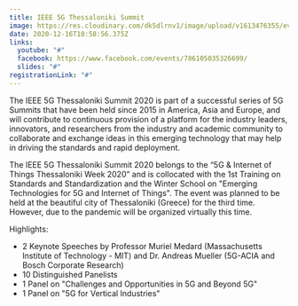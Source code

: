 ```yaml
---
title: IEEE 5G Thessaloniki Summit
image: https://res.cloudinary.com/dk5dlrnv1/image/upload/v1613476355/events/130938401_3861885173835675_8307682052676956007_o.jpg_awi0ox_mgm9fh.jpg
date: 2020-12-16T10:58:56.375Z
links:
  youtube: "#"
  facebook: https://www.facebook.com/events/786105035326699/
  slides: "#"
registrationLink: "#"
---
```

The IEEE 5G Thessaloniki Summit 2020 is part of a successful series of 5G Summits that have been held since 2015 in America, Asia and Europe, and will contribute to continuous provision of a platform for the industry leaders, innovators, and researchers from the industry and academic community to collaborate and exchange ideas in this emerging technology that may help in driving the standards and rapid deployment.

The IEEE 5G Thessaloniki Summit 2020 belongs to the “5G & Internet of Things Thessaloniki Week 2020” and is collocated with the 1st Training on Standards and Standardization and the Winter School on "Emerging Technologies for 5G and Internet of Things". The event was planned to be held at the beautiful city of Thessaloniki (Greece) for the third time. However, due to the pandemic will be organized virtually this time.

Highlights:

- 2 Keynote Speeches by Professor Muriel Medard (Massachusetts Institute of Technology - MIT) and Dr. Andreas Mueller (5G-ACIA and Bosch Corporate Research)
- 10 Distinguished Panelists
- 1 Panel on "Challenges and Opportunities in 5G and Beyond 5G"
- 1 Panel on "5G for Vertical Industries"

